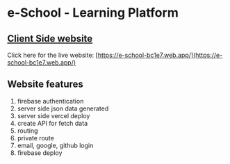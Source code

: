 # e-School - Learning Platform

## [Client Side website](https://e-school-bc1e7.web.app/)

Click here for the live website: [https://e-school-bc1e7.web.app/](https://e-school-bc1e7.web.app/)

## Website features

1. firebase authentication
2. server side json data generated
3. server side vercel deploy
4. create API for fetch data
5. routing
6. private route
7. email, google, github login
8. firebase deploy
